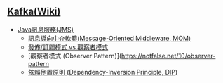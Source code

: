## [Kafka(Wiki)](https://zh.wikipedia.org/wiki/Kafka)
  - [Java訊息服務(JMS)](https://zh.wikipedia.org/wiki/Java%E6%B6%88%E6%81%AF%E6%9C%8D%E5%8A%A1)
    - [訊息導向中介軟體(Message-Oriented Middleware, MOM)](https://fankailin.wordpress.com/2017/05/31/%E8%A8%8A%E6%81%AF%E5%B0%8E%E5%90%91%E4%B8%AD%E4%BB%8B%E8%BB%9F%E9%AB%94%E7%B0%A1%E4%BB%8B/)
    - [發佈/訂閱模式 vs 觀察者模式](https://notfalse.net/11/pub-sub-pattern)
    - [觀察者模式 (Observer Pattern)](https://notfalse.net/10/observer-pattern
    - [依賴倒置原則 (Dependency-Inversion Principle, DIP)](https://notfalse.net/1/dip)
